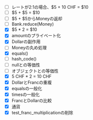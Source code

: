 - [ ] レートが2:1の場合、$5 + 10 CHF = $10
- [ ] $5 + $5 = $10
- [ ] $5 + $5からMoneyの返却
- [ ] Bank.reduce(Money)
- [x] $5 * 2 = $10
- [x] amountのプライベート化
- [x] Dollarの副作用
- [ ] Moneyの丸め処理
- [x] equals()
- [ ] hash_code()
- [ ] nullとの等価性
- [ ] オブジェクトとの等価性
- [x] 5 CHF * 2 = 10 CHF
- [x] DollarとFrancの重複
- [x] equalsの一般化
- [x] timesの一般化
- [x] FrancとDollarの比較
- [x] 通貨
- [x] test_franc_multiplicationの削除